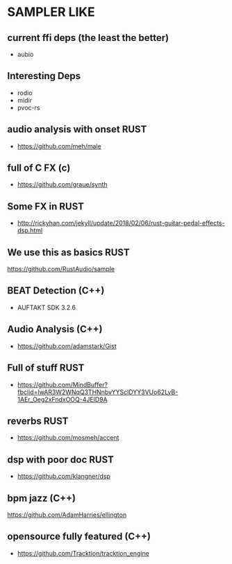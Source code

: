 # SAMPLER LIKE

## current ffi deps (the least the better)

- aubio

## Interesting Deps

- rodio
- midir
- pvoc-rs

## audio analysis with onset RUST

- https://github.com/meh/male

## full of C FX (c)

- https://github.com/graue/synth

## Some FX in RUST

- http://rickyhan.com/jekyll/update/2018/02/06/rust-guitar-pedal-effects-dsp.html

## We use this as basics RUST

https://github.com/RustAudio/sample

## BEAT Detection (C++)

- AUFTAKT SDK 3.2.6

## Audio Analysis (C++)

- https://github.com/adamstark/Gist

## Full of stuff RUST

- https://github.com/MindBuffer?fbclid=IwAR3W2WNqQ3THNnbvYYSclDYY3VUo62LyB-1AEr_Oeg2xFndxOOQ-4JElD9A

## reverbs RUST

- https://github.com/mosmeh/accent

## dsp with poor doc RUST

- https://github.com/klangner/dsp

## bpm jazz (C++)

https://github.com/AdamHarries/ellington


## opensource fully featured (C++)

- https://github.com/Tracktion/tracktion_engine